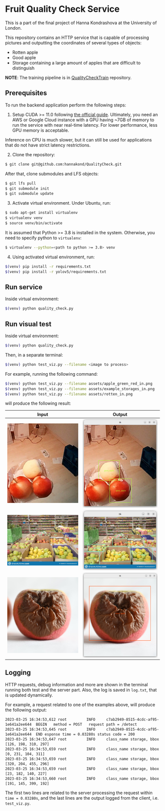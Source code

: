 # Fruit Quality Check Service

This is a part of the final project of Hanna Kondrashova at the University of London.

This repository contains an HTTP service that is capable of processing pictures
and outputting the coordinates of several types of objects:
- Rotten apple
- Good apple
- Storage containing a large amount of apples that are difficult to distinguish

__NOTE__: The training pipeline is in [QualityCheckTrain](https://github.com/hannakond/QualityCheckTrain) repository.

## Prerequisites

To run the backend application perform the following steps:

1. Setup CUDA >= 11.0 following [the official guide](https://docs.nvidia.com/cuda/cuda-installation-guide-linux/).
Ultimately, you need an AWS or Google Cloud instance with a GPU having ~7GB of memory to run the service with near real-time latency. For lower performance, less GPU memory is acceptable.

Inference on CPU is much slower, but it can still be used for applications that do not have strict latency restrictions.

2. Clone the repository:

```bash
$ git clone git@github.com:hannakond/QualityCheck.git
```

After that, clone submodules and LFS objects:

```bash
$ git lfs pull
$ git submodule init
$ git submodule update
```

3. Activate virtual environment. Under Ubuntu, run:

```bash
$ sudo apt-get install virtualenv
$ virtualenv venv
$ source venv/bin/activate
```

It is assumed that Python >= 3.8 is installed in the system. Otherwise, you need to specify python to `virtualenv`:

```bash
$ virtualenv --python=<path to python >= 3.8> venv
```

4. Using activated virtual environment, run:

```bash
$(venv) pip install -r requirements.txt
$(venv) pip install -r yolov5/requirements.txt
```

## Run service

Inside virtual environment:

```bash
$(venv) python quality_check.py
```

## Run visual test

Inside virtual environment:

```bash
$(venv) python quality_check.py
```

Then, in a separate terminal:

```bash
$(venv) python test_viz.py --filename <image to process>
```

For example, running the following command:

```bash
$(venv) python test_viz.py --filename assets/apple_green_red_in.png
$(venv) python test_viz.py --filename assets/example_storages_in.png
$(venv) python test_viz.py --filename assets/rotten_in.png
```

will produce the following result:


|Input|Output|
|-----|------|
|![](assets/apple_green_red_in.png)|![](assets/apple_green_red_out.png)|
|![](assets/example_storages_in.png)|![](assets/example_storages_out.png)|
|![](assets/rotten_in.png)|![](assets/rotten_out.png)|

## Logging

HTTP requests, debug information and more are shown in the terminal
running both test and the server part. Also, the log is saved in `log.txt`,
that is updated dynamically.

For example, a request related to one of the examples above, will
produce the following output:

```
2023-03-25 16:34:53,612 root         INFO     c7ab2949-8515-4cdc-af95-1e641a2ee644	BEGIN	method = POST	request path = /detect
2023-03-25 16:34:53,645 root         INFO     c7ab2949-8515-4cdc-af95-1e641a2ee644	END	esponse time = 0.03280s	status code = 200
2023-03-25 16:34:53,647 root         INFO     class_name storage, bbox [126, 198, 310, 297]
2023-03-25 16:34:53,659 root         INFO     class_name storage, bbox [0, 231, 104, 311]
2023-03-25 16:34:53,659 root         INFO     class_name storage, bbox [320, 204, 455, 296]
2023-03-25 16:34:53,659 root         INFO     class_name storage, bbox [23, 182, 140, 227]
2023-03-25 16:34:53,660 root         INFO     class_name storage, bbox [191, 145, 399, 192]
```

The first two lines are related to the server processing the request within
`time = 0.03280s`, and the last lines are the output logged from the client,
i.e. `test_viz.py`.
